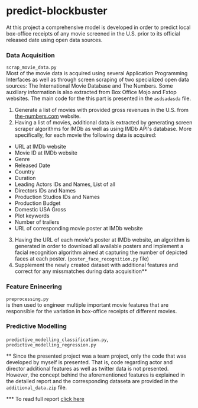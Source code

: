 # predict-blockbuster
At this project a comprehensive model is developed in order to predict local box-office receipts of any movie screened in the U.S. prior to its official released date using open data sources.

### Data Acquisition
`scrap_movie_data.py`  
Most of the movie data is acquired using several Application Programming Interfaces as well as through screen scraping of two specialized open data sources: The International Movie Database and The Numbers. Some auxiliary information is also extracted from Box Office Mojo and Fxtop websites. The main code for the this part is presented in the `asdsadasda` file. 
1. Generate a list of movies with provided gross revenues in the U.S. from [the-numbers.com](http://www.the-numbers.com/movies/letter) website.
2. Having a list of movies, additional data is extracted by generating screen scraper algorithms for IMDb as well as using IMDb API's database. More specifically, for each movie the following data is acquired:
- URL at IMDb website
- Movie ID at IMDb website
- Genre
- Released Date
- Country
- Duration
- Leading Actors IDs and Names, List of all 
- Directors IDs and Names
- Production Studios IDs and Names
- Production Budget  
- Domestic USA Gross
- Plot keywords
- Number of trailers
- URL of corresponding movie poster at IMDb website
3. Having the URL of each movie's poster at IMDb website, an algorithm is generated in order to download all available posters and implement a facial recognition algorithm aimed at capturing the number of depicted faces at each poster. (`poster_face_recognition.py` file)
4. Supplement the newly created dataset with additional features and correct for any missmatches during data acquisition**
### Feature Enineering
`preprocessing.py`  
 is then used to engineer multiple important movie features that are responsible for the variation in box-office receipts of different movies.

### Predictive Modelling
`predictive_modelling_classification.py`, `predictive_modelling_regression.py`  


** Since the presented project was a team project, only the code that was developed by myself is presented. That is, code regarding actor and director additional features as well as twitter data is not presented. However, the concept behind the aforementioned features is explained in the detailed report and the corresponding dataseta are provided in the `additional_data.zip` file.

*** To read full report [click here](http://www.andreasgeorgopoulos.com/predict-blockbuster/)
